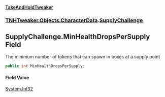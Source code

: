 #### [TakeAndHoldTweaker](index.md 'index')
### [TNHTweaker.Objects.CharacterData](TNHTweaker.Objects.CharacterData.md 'TNHTweaker.Objects.CharacterData').[SupplyChallenge](TNHTweaker.Objects.CharacterData.SupplyChallenge.md 'TNHTweaker.Objects.CharacterData.SupplyChallenge')

## SupplyChallenge.MinHealthDropsPerSupply Field

The minimum number of tokens that can spawn in boxes at a supply point

```csharp
public int MinHealthDropsPerSupply;
```

#### Field Value
[System.Int32](https://docs.microsoft.com/en-us/dotnet/api/System.Int32 'System.Int32')